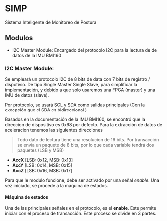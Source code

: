 # SIMP
Sistema Inteligente de Monitoreo de Postura 

## Modulos 
- I2C Master Module: Encargado del protocolo I2C para la lectura de de datos de la IMU BMI160


### I2C Master Module: 
Se empleará un protocolo I2C de 8 bits de data con 7 bits de registro / dispotivio. De tipo Single Master Single Slave, para simplificar la implementación, y debido a que solo usaremos una FPGA (master) y una IMU de datos (slave). 

Por protocolo, se usará SCL y SDA como salidas principales (Con la excepción que el SDA es bidireccional )

Basados en la documentación de la IMU BMI160, se encontró que la direccion de dispositivo es 0x68 por defecto. Para la extracción de datos de aceleracion tenemos las siguientes direcciones 

> Todo dato de lectura tiene una resolucion de 16 bits. Por transacción se envía un paquete de 8 bits, por lo que cada variable tendrá dos paquetes (LSB y MSB)

- **AccX** [LSB: 0x12, MSB: 0x13]
- **AccY** [LSB: 0x14, MSB: 0x15]
- **AccZ** [LSB: 0x16, MSB: 0x17]

Para que le modulo funcione, debe ser activado por una señal *enable*. Una vez iniciado, se procede a la máquina de estados. 

#### Máquina de estados 
Una de las principales señales en el protocolo, es el **enable**. Este permite iniciar con el proceso de transacción. Este proceso se divide en 3 partes. 



